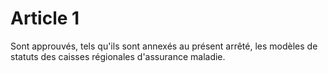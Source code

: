 # Article 1

Sont approuvés, tels qu'ils sont annexés au présent arrêté, les modèles de statuts des caisses régionales d'assurance maladie.
